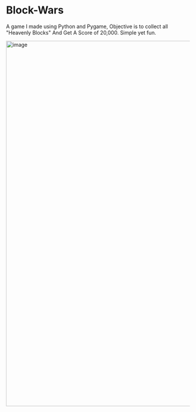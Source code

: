 # Block-Wars
A game I made using Python and Pygame, Objective is to collect all "Heavenly Blocks" And Get A Score of 20,000. Simple yet fun.

<img width="1911" height="999" alt="image" src="https://github.com/user-attachments/assets/7e1aa6ab-44f1-4c93-ad93-d7b01b729f3c" />
